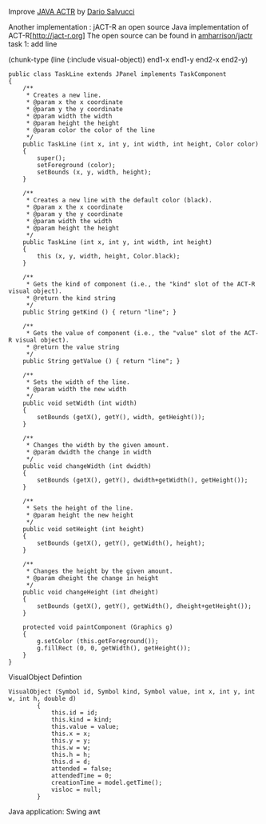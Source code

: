 Improve [JAVA ACTR](http://cog.cs.drexel.edu/act-r/index.php) by [Dario Salvucci](https://www.cs.drexel.edu/~salvucci/index.php)

Another implementation : jACT-R an open source Java implementation of ACT-R[http://jact-r.org]
The open source can be found in [amharrison/jactr](https://github.com/amharrison/jactr)
task 1: add line

(chunk-type (line (:include visual-object)) end1-x end1-y end2-x end2-y)


```
public class TaskLine extends JPanel implements TaskComponent
{
	/**
	 * Creates a new line.
	 * @param x the x coordinate
	 * @param y the y coordinate
	 * @param width the width
	 * @param height the height
	 * @param color the color of the line
	 */
	public TaskLine (int x, int y, int width, int height, Color color) 
	{
		super();
		setForeground (color);
		setBounds (x, y, width, height);
	}
	
	/**
	 * Creates a new line with the default color (black).
	 * @param x the x coordinate
	 * @param y the y coordinate
	 * @param width the width
	 * @param height the height
	 */
	public TaskLine (int x, int y, int width, int height) 
	{
		this (x, y, width, height, Color.black);
	}
	
	/**
	 * Gets the kind of component (i.e., the "kind" slot of the ACT-R visual object).
	 * @return the kind string
	 */
	public String getKind () { return "line"; }

	/**
	 * Gets the value of component (i.e., the "value" slot of the ACT-R visual object).
	 * @return the value string
	 */
	public String getValue () { return "line"; }
	
	/**
	 * Sets the width of the line.
	 * @param width the new width
	 */
	public void setWidth (int width)
	{
		setBounds (getX(), getY(), width, getHeight());
	}
	
	/**
	 * Changes the width by the given amount.
	 * @param dwidth the change in width
	 */
	public void changeWidth (int dwidth)
	{
		setBounds (getX(), getY(), dwidth+getWidth(), getHeight());
	}
	
	/**
	 * Sets the height of the line.
	 * @param height the new height
	 */
	public void setHeight (int height)
	{
		setBounds (getX(), getY(), getWidth(), height);
	}
	
	/**
	 * Changes the height by the given amount.
	 * @param dheight the change in height
	 */
	public void changeHeight (int dheight)
	{
		setBounds (getX(), getY(), getWidth(), dheight+getHeight());
	}
	
	protected void paintComponent (Graphics g)
	{
		g.setColor (this.getForeground());
		g.fillRect (0, 0, getWidth(), getHeight());
	}
}
```

VisualObject Defintion
``` 
VisualObject (Symbol id, Symbol kind, Symbol value, int x, int y, int w, int h, double d)
		{
			this.id = id;
			this.kind = kind;
			this.value = value;
			this.x = x;
			this.y = y;
			this.w = w;
			this.h = h;
			this.d = d;
			attended = false;
			attendedTime = 0;
			creationTime = model.getTime();
			visloc = null;
		}
```

Java application: Swing awt 
